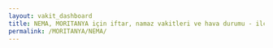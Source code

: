```yaml
---
layout: vakit_dashboard
title: NEMA, MORITANYA için iftar, namaz vakitleri ve hava durumu - ilçe/eyalet seç
permalink: /MORITANYA/NEMA/
---
```


<script type="text/javascript">
  var GLOBAL_COUNTRY = 'MORITANYA';
  var GLOBAL_CITY = 'NEMA';
  var GLOBAL_STATE = '';
  var lat = 72;
  var lon = 21;
</script>
